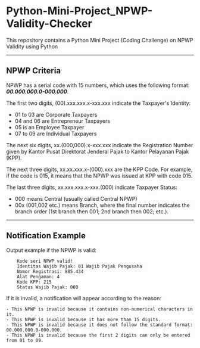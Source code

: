 # Python-Mini-Project_NPWP-Validity-Checker
This repository contains a Python Mini Project (Coding Challenge) on NPWP Validity using Python

<hr>

## NPWP Criteria

NPWP has a serial code with 15 numbers, which uses the following format: ***00.000.000.0-000.000***.

The first two digits, (00).xxx.xxx.x-xxx.xxx indicate the Taxpayer's Identity:

- 01 to 03 are Corporate Taxpayers
- 04 and 06 are Entrepreneur Taxpayers
- 05 is an Employee Taxpayer
- 07 to 09 are Individual Taxpayers

The next six digits, xx.(000,000).x-xxx.xxx indicate the Registration Number given by Kantor Pusat Direktorat Jenderal Pajak to Kantor Pelayanan Pajak (KPP).

The next three digits, xx.xx.xxx.x-(000).xxx are the KPP Code. For example, if the code is 015, it means that the NPWP was issued at KPP with code 015.

The last three digits, xx.xxx.xxx.x-xxx.(000) indicate Taxpayer Status:

- 000 means Central (usually called Central NPWP)
- 00x (001,002 etc.) means Branch, where the final number indicates the branch order (1st branch then 001; 2nd branch then 002; etc.).

<hr>

## Notification Example

Output example if the NPWP is valid:

        Kode seri NPWP valid!
        Identitas Wajib Pajak: 01 Wajib Pajak Pengusaha
        Nomor Registrasi: 885.434
        Alat Pengaman: 4
        Kode KPP: 215
        Status Wajib Pajak: 000

If it is invalid, a notification will appear according to the reason: 

    - This NPWP is invalid because it contains non-numerical characters in it.
    - This NPWP is invalid because it has more than 15 digits.
    - This NPWP is invalid because it does not follow the standard format: 00.000.000.0-000.000.
    - This NPWP is invalid because the first 2 digits can only be entered from 01 to 09.

